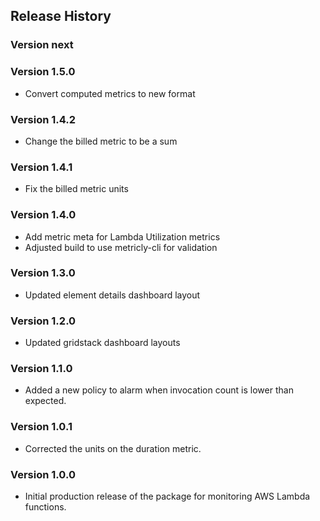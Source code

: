 ## Release History

### Version next

### Version 1.5.0

* Convert computed metrics to new format

### Version 1.4.2

* Change the billed metric to be a sum

### Version 1.4.1

* Fix the billed metric units

### Version 1.4.0

* Add metric meta for Lambda Utilization metrics
* Adjusted build to use metricly-cli for validation

### Version 1.3.0

* Updated element details dashboard layout

### Version 1.2.0

* Updated gridstack dashboard layouts

### Version 1.1.0

* Added a new policy to alarm when invocation count is lower than expected.

### Version 1.0.1

* Corrected the units on the duration metric.

### Version 1.0.0

* Initial production release of the package for monitoring AWS Lambda functions.
